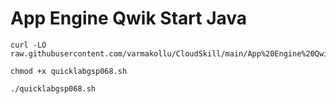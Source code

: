 # App Engine Qwik Start Java

```
curl -LO raw.githubusercontent.com/varmakollu/CloudSkill/main/App%20Engine%20Qwik%20Start%20Java/quicklabgsp068.sh

chmod +x quicklabgsp068.sh

./quicklabgsp068.sh

```
